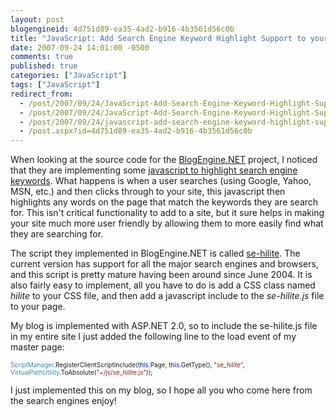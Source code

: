 ```yaml
---
layout: post
blogengineid: 4d751d89-ea35-4ad2-b916-4b3561d56c0b
title: "JavaScript: Add Search Engine Keyword Highlight Support to your site with ease"
date: 2007-09-24 14:01:00 -0500
comments: true
published: true
categories: ["JavaScript"]
tags: ["JavaScript"]
redirect_from: 
  - /post/2007/09/24/JavaScript-Add-Search-Engine-Keyword-Highlight-Support-to-your-site-with-ease.aspx
  - /post/2007/09/24/JavaScript-Add-Search-Engine-Keyword-Highlight-Support-to-your-site-with-ease
  - /post/2007/09/24/javascript-add-search-engine-keyword-highlight-support-to-your-site-with-ease
  - /post.aspx?id=4d751d89-ea35-4ad2-b916-4b3561d56c0b
---
```

<!-- more -->

When looking at the source code for the <a href="http://dotnetblogengine.net">BlogEngine.NET</a> project, I noticed that they are implementing some <a href="http://fucoder.com/code/se-hilite/">javascript to highlight search engine keywords</a>. What happens is when a user searches (using Google, Yahoo, MSN, etc.) and then clicks through to your site, this javascript then highlights any words on the page that match the keywords they are search for. This isn't critical functionality to add to a site, but it sure helps in making your site much more user friendly by allowing them to more easily find what they are searching for.

The script they implemented in BlogEngine.NET is called <a href="http://fucoder.com/code/se-hilite/">se-hilite</a>. The current version has support for all the major search engines and browsers, and this script is pretty mature having been around since June 2004. It is also fairly easy to implement, all you have to do is add a CSS class named *hilite* to your CSS file, and then add a javascript include to the *se-hilite.js* file to your page.

My blog is implemented with ASP.NET 2.0, so to include the se-hilite.js file in my entire site I just added the following line to the load event of my master page:

<span style="color: #2b91af; font-size: x-small;"> </span>

<span style="color: #2b91af; font-size: x-small;">ScriptManager</span><span style="font-size: x-small;">.RegisterClientScriptInclude(</span><span style="color: #0000ff; font-size: x-small;">this</span><span style="font-size: x-small;">.Page, </span><span style="color: #0000ff; font-size: x-small;">this</span><span style="font-size: x-small;">.GetType(), </span><span style="color: #a31515; font-size: x-small;">"se_hilite"</span><span style="font-size: x-small;">, </span><span style="color: #2b91af; font-size: x-small;">VirtualPathUtility</span><span style="font-size: x-small;">.ToAbsolute(</span><span style="color: #a31515; font-size: x-small;">"~/js/se_hilite.js"</span><span style="font-size: x-small;">));</span>

 

I just implemented this on my blog, so I hope all you who come here from the search engines enjoy!

